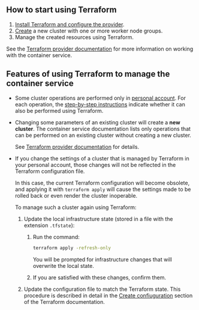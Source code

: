 ## How to start using Terraform

1. [Install Terraform and configure the provider](../../../../../manage/terraform/quick-start).
1. [Create](../../create-cluster/create-terraform/) a new cluster with one or more worker node groups.
1. Manage the created resources using Terraform.

See the [Terraform provider documentation](https://github.com/vk-cs/terraform-provider-vkcs/tree/master/docs) for more information on working with the container service.

## Features of using Terraform to manage the container service

- Some cluster operations are performed only in [personal account](../../../../account). For each operation, the [step-by-step instructions](../../../operations) indicate whether it can also be performed using Terraform.

- Changing some parameters of an existing cluster will create a **new cluster**. The container service documentation lists only operations that can be performed on an existing cluster without creating a new cluster.

  See [Terraform provider documentation](https://github.com/vk-cs/terraform-provider-vkcs/blob/master/docs/resources/vkcs_kubernetes_cluster.md#argument-reference) for details.

- If you change the settings of a cluster that is managed by Terraform in your personal account, those changes will not be reflected in the Terraform configuration file.

  In this case, the current Terraform configuration will become obsolete, and applying it with `terraform apply` will cause the settings made to be rolled back or even render the cluster inoperable.

  To manage such a cluster again using Terraform:

  1. Update the local infrastructure state (stored in a file with the extension `.tfstate`):

     1. Run the command:

        ```bash
        terraform apply -refresh-only
        ```

        You will be prompted for infrastructure changes that will overwrite the local state.

     1. If you are satisfied with these changes, confirm them.

  1. Update the configuration file to match the Terraform state. This procedure is described in detail in the [Create confiuguration](https://learn.hashicorp.com/tutorials/terraform/state-import?in=terraform/state#create-configuration) section of the Terraform documentation.
